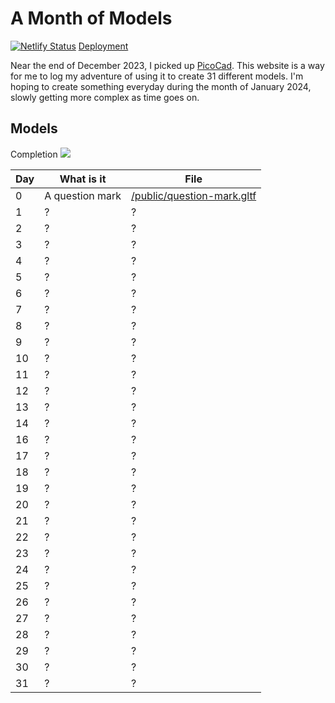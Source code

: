 # A Month of Models

[![Netlify Status](https://api.netlify.com/api/v1/badges/d2e2a380-fe53-467e-92d0-f4495346cecc/deploy-status)](https://app.netlify.com/sites/miko-sramek-picocad/deploys)
[Deployment](https://miko-sramek-picocad.netlify.app/)

Near the end of December 2023, I picked up [PicoCad](https://johanpeitz.itch.io/picocad). This website is a way for me to log my adventure of using it to create 31 different models. I'm hoping to create something everyday during the month of January 2024, slowly getting more complex as time goes on.

## Models

Completion
![](https://geps.dev/progress/0)

| Day | What is it      | File                                                      |
| --- | --------------- | --------------------------------------------------------- |
| 0   | A question mark | [/public/question-mark.gltf](./public/question-mark.gltf) |
| 1   | ?               | ?                                                         |
| 2   | ?               | ?                                                         |
| 3   | ?               | ?                                                         |
| 4   | ?               | ?                                                         |
| 5   | ?               | ?                                                         |
| 6   | ?               | ?                                                         |
| 7   | ?               | ?                                                         |
| 8   | ?               | ?                                                         |
| 9   | ?               | ?                                                         |
| 10  | ?               | ?                                                         |
| 11  | ?               | ?                                                         |
| 12  | ?               | ?                                                         |
| 13  | ?               | ?                                                         |
| 14  | ?               | ?                                                         |
| 16  | ?               | ?                                                         |
| 17  | ?               | ?                                                         |
| 18  | ?               | ?                                                         |
| 19  | ?               | ?                                                         |
| 20  | ?               | ?                                                         |
| 21  | ?               | ?                                                         |
| 22  | ?               | ?                                                         |
| 23  | ?               | ?                                                         |
| 24  | ?               | ?                                                         |
| 25  | ?               | ?                                                         |
| 26  | ?               | ?                                                         |
| 27  | ?               | ?                                                         |
| 28  | ?               | ?                                                         |
| 29  | ?               | ?                                                         |
| 30  | ?               | ?                                                         |
| 31  | ?               | ?                                                         |
